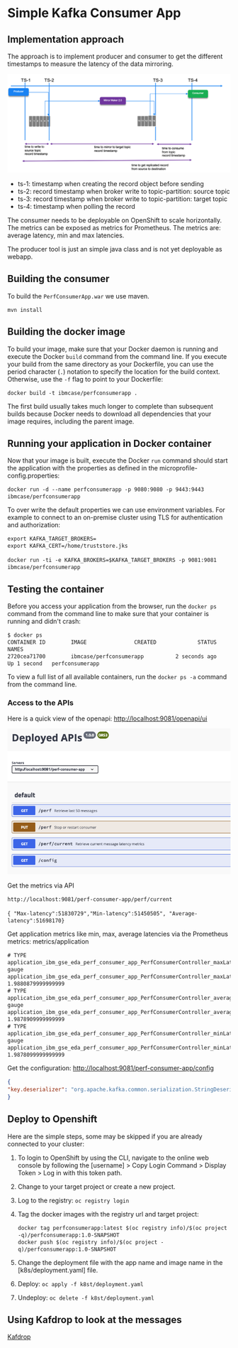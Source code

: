 # Simple Kafka Consumer App

## Implementation approach

The approach is to implement producer and consumer to get the different timestamps to measure the latency of the data mirroring.

![Time stamps](docs/mm2-ts-test.png)

* ts-1: timestamp when creating the record object before sending
* ts-2: record timestamp when broker write to topic-partition: source topic
* ts-3: record timestamp when broker write to topic-partition: target topic
* ts-4: timestamp when polling the record

The consumer needs to be deployable on OpenShift to scale horizontally. The metrics can be exposed as metrics for Prometheus. The metrics are: average latency, min and max latencies.

The producer tool is just an simple java class and is not yet deployable as webapp.

## Building the consumer

To build the `PerfConsumerApp.war` we use maven.

```shell
mvn install
```

## Building the docker image

To build your image, make sure that your Docker daemon is running and execute the Docker `build` command
from the command line. If you execute your build from the same directory as your Dockerfile, you can
use the period character (`.`) notation to specify the location for the build context. Otherwise, use
the `-f` flag to point to your Dockerfile:

```shell
docker build -t ibmcase/perfconsumerapp .
```

The first build usually takes much longer to complete than subsequent builds because Docker needs to
download all dependencies that your image requires, including the parent image.

## Running your application in Docker container

Now that your image is built, execute the Docker `run` command should start the application with the properties as defined in the microprofile-config.properties:

```shell
docker run -d --name perfconsumerapp -p 9080:9080 -p 9443:9443 ibmcase/perfconsumerapp
```

To over write the default properties we can use environment variables. For example to connect to an on-premise cluster using TLS for authentication and authorization:

```shell
export KAFKA_TARGET_BROKERS=
export KAFKA_CERT=/home/truststore.jks

docker run -ti -e KAFKA_BROKERS=$KAFKA_TARGET_BROKERS -p 9081:9081 ibmcase/perfconsumerapp
```

## Testing the container

Before you access your application from the browser, run the `docker ps` command from the command line to make sure that your container is running and didn't crash:

```shell
$ docker ps
CONTAINER ID        IMAGE               CREATED             STATUS              NAMES
2720cea71700        ibmcase/perfconsumerapp          2 seconds ago       Up 1 second   perfconsumerapp
```

To view a full list of all available containers, run the `docker ps -a` command from the command line.

### Access to the APIs

Here is a quick view of the openapi: [http://localhost:9081/openapi/ui](http://localhost:9081/openapi/ui)

![Api](docs/perf-api.png)

Get the metrics via API

```shell
http://localhost:9081/perf-consumer-app/perf/current

{ "Max-latency":51830729","Min-latency":51450505", "Average-latency":51698170}
```

Get application metrics like min, max, average latencies via the Prometheus metrics: metrics/application

```shell
# TYPE application_ibm_gse_eda_perf_consumer_app_PerfConsumerController_maxLatency_seconds gauge
application_ibm_gse_eda_perf_consumer_app_PerfConsumerController_maxLatency_seconds 1.9880879999999999
# TYPE application_ibm_gse_eda_perf_consumer_app_PerfConsumerController_averageLatency_seconds gauge
application_ibm_gse_eda_perf_consumer_app_PerfConsumerController_averageLatency_seconds 1.9878909999999999
# TYPE application_ibm_gse_eda_perf_consumer_app_PerfConsumerController_minLatency_seconds gauge
application_ibm_gse_eda_perf_consumer_app_PerfConsumerController_minLatency_seconds 1.9878099999999999
```

Get the configuration: [http://localhost:9081/perf-consumer-app/config](http://localhost:9081/perf-consumer-app/config)

```json
{
"key.deserializer": "org.apache.kafka.common.serialization.StringDeserializer","value.deserializer": "org.apache.kafka.common.serialization.StringDeserializer","enable.auto.commit": "false","group.id": "test-cons-group","bootstrap.servers": "localhost:29092,localhost:29093,localhost:29094","auto.offset.reset": "earliest","client.id": "test-cons-group-client-8980675c-fdc6-4991-95e0-793e4d487ce1"
}
```

## Deploy to Openshift

Here are the simple steps, some may  be skipped if you are already connected to your cluster:

1. To login to OpenShift by using the CLI, navigate to the online web console by following the [username] > Copy Login Command > Display Token > Log in with this token path.
1. Change to your target project or create a new project.
1. Log to the registry: `oc registry login`
1. Tag the docker images with the registry url and target project:

    ```shell
    docker tag perfconsumerapp:latest $(oc registry info)/$(oc project -q)/perfconsumerapp:1.0-SNAPSHOT
    docker push $(oc registry info)/$(oc project -q)/perfconsumerapp:1.0-SNAPSHOT
    ```
1. Change the deployment file with the app name and image name in the [k8s/deployment.yaml] file.
1. Deploy: `oc apply -f k8st/deployment.yaml`
1. Undeploy: `oc delete -f k8st/deployment.yaml`


## Using Kafdrop to look at the messages

[Kafdrop](https://hub.docker.com/r/obsidiandynamics/kafdrop)
